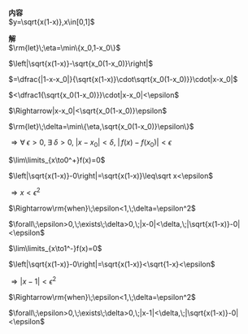 **内容**  
$y=\sqrt{x(1-x)},x\in[0,1]$  
  
**解**  
$\rm{let}\;\eta=\min\{x_0,1-x_0\}$  
  
$\left|\sqrt{x(1-x)}-\sqrt{x_0(1-x_0)}\right|$  
  
$=\dfrac{|1-x-x_0|}{\sqrt{x(1-x)}\cdot\sqrt{x_0(1-x_0)}}\cdot|x-x_0|$  
  
$<\dfrac1{\sqrt{x_0(1-x_0)}}\cdot|x-x_0|<\epsilon$  
  
$\Rightarrow|x-x_0|<\sqrt{x_0(1-x_0)}\epsilon$  
  
$\rm{let}\;\delta=\min\{\eta,\sqrt{x_0(1-x_0)}\epsilon\}$  
  
$\Rightarrow\forall\;\epsilon>0,\;\exists\;\delta>0,\;|x-x_0|<\delta,\;|\,f(x)-f(x_0)|<\epsilon$  
  
$\lim\limits_{x\to0^+}f(x)=0$  
  
$\left|\sqrt{x(1-x)}-0\right|=\sqrt{x(1-x)}\leq\sqrt x<\epsilon$  
  
$\Rightarrow x<\epsilon^2$  
  
$\Rightarrow\rm{when}\;\epsilon<1,\;\delta=\epsilon^2$  
  
$\forall\;\epsilon>0,\;\exists\;\delta>0,\;|x-0|<\delta,\;|\sqrt{x(1-x)}-0|<\epsilon$  
  
$\lim\limits_{x\to1^-}f(x)=0$  
  
$\left|\sqrt{x(1-x)}-0\right|=\sqrt{x(1-x)}<\sqrt{1-x}<\epsilon$  
  
$\Rightarrow |x-1|<\epsilon^2$  
  
$\Rightarrow\rm{when}\;\epsilon<1,\;\delta=\epsilon^2$  
  
$\forall\;\epsilon>0,\;\exists\;\delta>0,\;|x-1|<\delta,\;|\sqrt{x(1-x)}-0|<\epsilon$  
